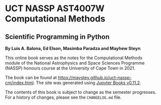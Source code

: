 # UCT NASSP AST4007W Computational Methods
## Scientific Programming in Python
**By Luis A. Balona, Ed Elson, Masimba Paradza and Mayhew Steyn**

This online book serves as the notes for the Computational Methods module of the National Astrophysics and Space Sciences Programme (NASSP) honours course at the University of Cape Town in 2021.

The book can be found at <https://maystey.github.io/uct-nassp-cm/index.html>. The site was generated using [Jupyter Books v0.11.2](https://jupyterbook.org/intro.html).

The contents of this book is subject to change as the semester progresses. For a history of changes, please see the `CHANGELOG.md` file.
